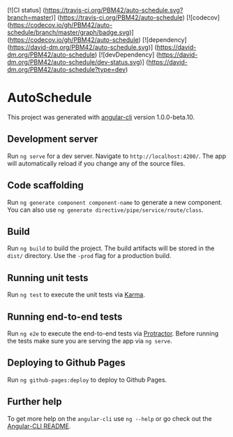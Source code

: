 [![CI status]
  (https://travis-ci.org/PBM42/auto-schedule.svg?branch=master)]
  (https://travis-ci.org/PBM42/auto-schedule) [![codecov]
  (https://codecov.io/gh/PBM42/auto-schedule/branch/master/graph/badge.svg)]
  (https://codecov.io/gh/PBM42/auto-schedule) [![dependency]
  (https://david-dm.org/PBM42/auto-schedule.svg)]
  (https://david-dm.org/PBM42/auto-schedule) [![devDependency]
  (https://david-dm.org/PBM42/auto-schedule/dev-status.svg)]
  (https://david-dm.org/PBM42/auto-schedule?type=dev)

# AutoSchedule

This project was generated with [angular-cli](https://github.com/angular/angular-cli) version 1.0.0-beta.10.

## Development server
Run `ng serve` for a dev server. Navigate to `http://localhost:4200/`. The app will automatically reload if you change any of the source files.

## Code scaffolding

Run `ng generate component component-name` to generate a new component. You can also use `ng generate directive/pipe/service/route/class`.

## Build

Run `ng build` to build the project. The build artifacts will be stored in the `dist/` directory. Use the `-prod` flag for a production build.

## Running unit tests

Run `ng test` to execute the unit tests via [Karma](https://karma-runner.github.io).

## Running end-to-end tests

Run `ng e2e` to execute the end-to-end tests via [Protractor](http://www.protractortest.org/).
Before running the tests make sure you are serving the app via `ng serve`.

## Deploying to Github Pages

Run `ng github-pages:deploy` to deploy to Github Pages.

## Further help

To get more help on the `angular-cli` use `ng --help` or go check out the [Angular-CLI README](https://github.com/angular/angular-cli/blob/master/README.md).
